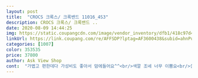 ```yaml
---
layout: post 
title:  "CROCS 크록스/ 크록밴드 11016_4S3" 
description: CROCS 크록스/ 크록밴드 ..
date: 2020-08-09 14:44:25 
img: https://static.coupangcdn.com/image/vendor_inventory/dfb1/418c97d4be6920b79ca938a5aa9fd4c5dadc74fedca1d00bb175e67c8ecc.jpg 
linkUrl: https://link.coupang.com/re/AFFSDP?lptag=AF3600438&subid=ahnPublicAsk&pageKey=196510449&itemId=566071495&vendorItemId=4485822767&traceid=V0-113-bdb16adaa0d82bfc 
categories: [1007] 
color: 353535 
price: 37800 
author: Ask View Shop 
cont:  "가볍고 편한데다 가성비도 좋아서 맘에들어요^^<br/>색깔 조녜 너무 이쁨요<br/>실제 색상도 사진과 같아요<br/>운동화 235신는데 240으로하니 뒷굼치가 살짝 걸리지만<br/>저한테는 이 사이즈가 맞는것같아요<br/>크록스는 항상 240 신었음<br/>" 
---
```

